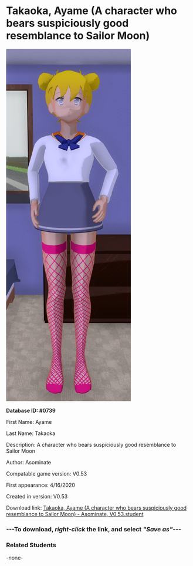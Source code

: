 # Takaoka, Ayame (A character who bears suspiciously good resemblance to Sailor Moon)

<img src="../../Files/Images/Takaoka, Ayame (A character who bears suspiciously good resemblance to Sailor Moon).png" title="Takaoka, Ayame (A character who bears suspiciously good resemblance to Sailor Moon) - Asominate, V0.53">

**Database ID: #0739**

First Name: Ayame

Last Name: Takaoka

Description: A character who bears suspiciously good resemblance to Sailor Moon

Author: Asominate

Compatable game version: V0.53

First appearance: 4/16/2020

Created in version: V0.53

Download link: <a href="https://raw.githubusercontent.com/Arbiter1223/Daigaku-Gurashi-Custom-Students/master/Files/Student%20Files/Takaoka%2C%20Ayame%20(A%20character%20who%20bears%20suspiciously%20good%20resemblance%20to%20Sailor%20Moon)%20-%20Asominate%2C%20V0.53.student">Takaoka, Ayame (A character who bears suspiciously good resemblance to Sailor Moon) - Asominate, V0.53.student</a>

### ---**To download, _right-click_ the link, and select _"Save as"_**---

### Related Students

-none-
